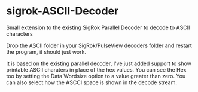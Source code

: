 # sigrok-ASCII-Decoder
Small extension to the existing SigRok Parallel Decoder to decode to ASCII characters

Drop the ASCII folder in your SigRok/PulseView decoders folder and restart the program, it should just work.

It is based on the existing parallel decoder, I've just added support to show printable 
ASCII charaters in place of the hex values. You can see the Hex too by setting the Data Wordsize
option to a value greater than zero. You can also select how the ASCCI space is shown in the decode stream.

